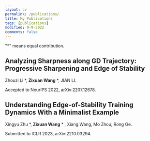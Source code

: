 ```yaml
---
layout: cv
permalink: /publications/
title: My Publications
tags: [publications]
modified: 9-9-2022
comments: false
---
```


"*" means equal contribution.

## **Analyzing Sharpness along GD Trajectory: Progressive Sharpening and Edge of Stability**

Zhouzi Li *, **Zixuan Wang** *, JIAN LI.

Accepted to NeurIPS 2022, arXiv:2207.12678.

## **Understanding Edge-of-Stability Training Dynamics With a Minimalist Example**

Xingyu Zhu *, **Zixuan Wang** * , Xiang Wang, Mo Zhou, Rong Ge.

Submitted to ICLR 2023, arXiv:2210.03294.